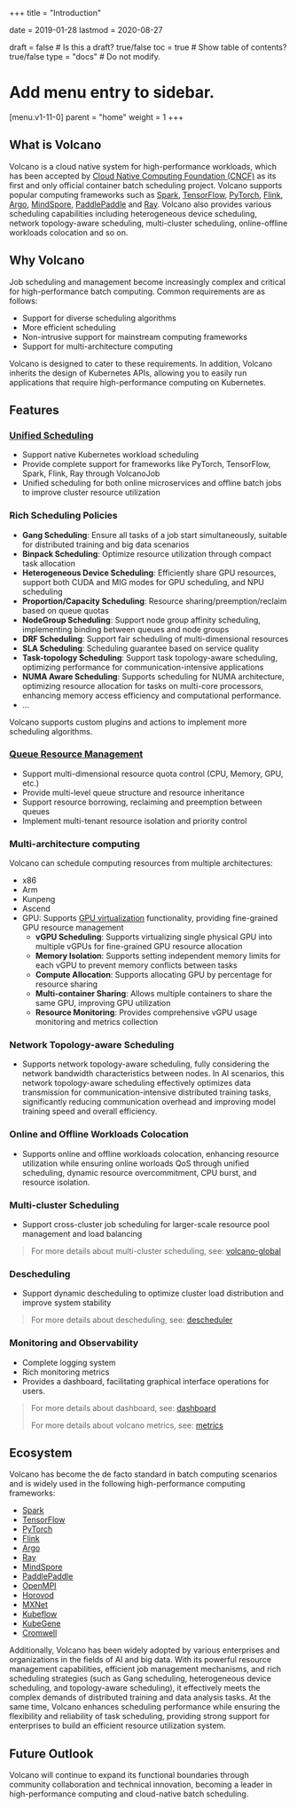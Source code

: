 +++
title = "Introduction"

date = 2019-01-28
lastmod = 2020-08-27

draft = false  # Is this a draft? true/false
toc = true  # Show table of contents? true/false
type = "docs"  # Do not modify.

# Add menu entry to sidebar.
[menu.v1-11-0]
  parent = "home"
  weight = 1
+++

## What is Volcano
Volcano is a cloud native system for high-performance workloads, which has been accepted by [Cloud Native Computing Foundation 
(CNCF)](https://www.cncf.io/) as its first and only official container batch scheduling project. Volcano supports popular computing 
frameworks such as [Spark](https://spark.apache.org/), [TensorFlow](https://www.tensorflow.org/), [PyTorch](https://pytorch.org/), 
[Flink](https://flink.apache.org/), [Argo](https://argoproj.github.io/), [MindSpore](https://www.mindspore.cn/en), 
[PaddlePaddle](https://www.paddlepaddle.org.cn/) and [Ray](https://www.ray.io/). Volcano also provides various scheduling capabilities including heterogeneous device scheduling, network topology-aware scheduling, multi-cluster scheduling, online-offline workloads colocation and so on.

## Why Volcano
Job scheduling and management become increasingly complex and critical for high-performance batch computing. Common requirements are as follows:

* Support for diverse scheduling algorithms
* More efficient scheduling
* Non-intrusive support for mainstream computing frameworks
* Support for multi-architecture computing

Volcano is designed to cater to these requirements. In addition, Volcano inherits the design of Kubernetes APIs, allowing you to easily run applications that require high-performance computing on Kubernetes.
## Features
### [Unified Scheduling](/en/docs/unified_scheduling/)
* Support native Kubernetes workload scheduling
* Provide complete support for frameworks like PyTorch, TensorFlow, Spark, Flink, Ray through VolcanoJob
* Unified scheduling for both online microservices and offline batch jobs to improve cluster resource utilization

### Rich Scheduling Policies
* **Gang Scheduling**: Ensure all tasks of a job start simultaneously, suitable for distributed training and big data scenarios
* **Binpack Scheduling**: Optimize resource utilization through compact task allocation
* **Heterogeneous Device Scheduling**: Efficiently share GPU resources, support both CUDA and MIG modes for GPU scheduling, and NPU scheduling
* **Proportion/Capacity Scheduling**: Resource sharing/preemption/reclaim based on queue quotas
* **NodeGroup Scheduling**: Support node group affinity scheduling, implementing binding between queues and node groups
* **DRF Scheduling**: Support fair scheduling of multi-dimensional resources
* **SLA Scheduling**: Scheduling guarantee based on service quality
* **Task-topology Scheduling**: Support task topology-aware scheduling, optimizing performance for communication-intensive applications
* **NUMA Aware Scheduling**: Supports scheduling for NUMA architecture, optimizing resource allocation for tasks on multi-core processors, enhancing memory access efficiency and computational performance.
* ...

Volcano supports custom plugins and actions to implement more scheduling algorithms.

### [Queue Resource Management](/en/docs/queue_resource_management/)
* Support multi-dimensional resource quota control (CPU, Memory, GPU, etc.)
* Provide multi-level queue structure and resource inheritance
* Support resource borrowing, reclaiming and preemption between queues
* Implement multi-tenant resource isolation and priority control

### Multi-architecture computing
Volcano can schedule computing resources from multiple architectures:

* x86
* Arm
* Kunpeng
* Ascend
* GPU: Supports [GPU virtualization](/en/docs/v1-11-0/gpu_virtualization/) functionality, providing fine-grained GPU resource management
  * **vGPU Scheduling**: Supports virtualizing single physical GPU into multiple vGPUs for fine-grained GPU resource allocation
  * **Memory Isolation**: Supports setting independent memory limits for each vGPU to prevent memory conflicts between tasks
  * **Compute Allocation**: Supports allocating GPU by percentage for resource sharing
  * **Multi-container Sharing**: Allows multiple containers to share the same GPU, improving GPU utilization
  * **Resource Monitoring**: Provides comprehensive vGPU usage monitoring and metrics collection

### Network Topology-aware Scheduling
* Supports network topology-aware scheduling, fully considering the network bandwidth characteristics between nodes. In AI scenarios, this network topology-aware scheduling effectively optimizes data transmission for communication-intensive distributed training tasks, significantly reducing communication overhead and improving model training speed and overall efficiency.

### Online and Offline Workloads Colocation
* Supports online and offline workloads colocation, enhancing resource utilization while ensuring online worloads QoS through unified scheduling, dynamic resource overcommitment, CPU burst, and resource isolation.

### Multi-cluster Scheduling
* Support cross-cluster job scheduling for larger-scale resource pool management and load balancing

> For more details about multi-cluster scheduling, see: [volcano-global](https://github.com/volcano-sh/volcano-global)

### Descheduling
* Support dynamic descheduling to optimize cluster load distribution and improve system stability

> For more details about descheduling, see: [descheduler](https://github.com/volcano-sh/descheduler)

### Monitoring and Observability
* Complete logging system
* Rich monitoring metrics
* Provides a dashboard, facilitating graphical interface operations for users.

> For more details about dashboard, see: [dashboard](https://github.com/volcano-sh/dashboard)
>
> For more details about volcano metrics, see: [metrics](https://github.com/volcano-sh/volcano/blob/master/docs/design/metrics.md)

## Ecosystem
Volcano has become the de facto standard in batch computing scenarios and is widely used in the following high-performance computing frameworks:

* [Spark](https://spark.apache.org/)
* [TensorFlow](https://www.tensorflow.org/)
* [PyTorch](https://pytorch.org/)
* [Flink](https://flink.apache.org/)
* [Argo](https://argoproj.github.io/)
* [Ray](https://www.ray.io/)
* [MindSpore](https://www.mindspore.cn/)
* [PaddlePaddle](https://www.paddlepaddle.org.cn/)
* [OpenMPI](https://www.open-mpi.org/)
* [Horovod](https://horovod.readthedocs.io/)
* [MXNet](https://mxnet.apache.org/)
* [Kubeflow](https://www.kubeflow.org/)
* [KubeGene](https://github.com/volcano-sh/kubegene)
* [Cromwell](https://cromwell.readthedocs.io/)

Additionally, Volcano has been widely adopted by various enterprises and organizations in the fields of AI and big data. With its powerful resource management capabilities, efficient job management mechanisms, and rich scheduling strategies (such as Gang scheduling, heterogeneous device scheduling, and topology-aware scheduling), it effectively meets the complex demands of distributed training and data analysis tasks. At the same time, Volcano enhances scheduling performance while ensuring the flexibility and reliability of task scheduling, providing strong support for enterprises to build an efficient resource utilization system.

## Future Outlook
Volcano will continue to expand its functional boundaries through community collaboration and technical innovation, becoming a leader in high-performance computing and cloud-native batch scheduling.